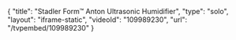 {
    "title": "Stadler Form&trade; Anton Ultrasonic Humidifier",
    "type": "solo",
    "layout": "iframe-static",
    "videoId": "109989230",
    "url": "\/tvpembed\/109989230"
}